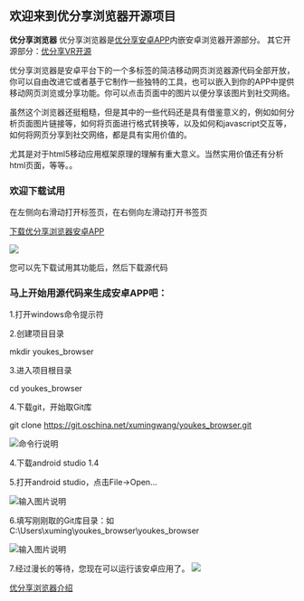 ## 欢迎来到优分享浏览器开源项目 ##

**优分享浏览器** 
优分享浏览器是[优分享安卓APP](http://youkes.com/shareapp "优分享安卓APP")内嵌安卓浏览器开源部分。
其它开源部分：[优分享VR开源](http://git.oschina.net/xumingwang/youkes_vr "优分享VR开源")

优分享浏览器是安卓平台下的一个多标签的简洁移动网页浏览器源代码全部开放，你可以自由改进它或者基于它制作一些独特的工具，也可以嵌入到你的APP中提供移动网页浏览或分享功能。你可以点击页面中的图片以便分享该图片到社交网络。

虽然这个浏览器还挺粗糙，但是其中的一些代码还是具有借鉴意义的，例如如何分析页面图片链接等，如何将页面进行格式转换等，以及如何和javascript交互等，如何将网页分享到社交网络，都是具有实用价值的。

尤其是对于html5移动应用框架原理的理解有重大意义。当然实用价值还有分析html页面，等等。。

### 欢迎下载试用 ###
在左侧向右滑动打开标签页，在右侧向左滑动打开书签页

[下载优分享浏览器安卓APP](http://youkes.oss.aliyuncs.com/android/youkes_browser.apk "下载APP试用")

![](http://git.oschina.net/uploads/images/2016/0312/140514_c13f21e4_695788.png)

您可以先下载试用其功能后，然后下载源代码


### 马上开始用源代码来生成安卓APP吧： ###


1.打开windows命令提示符

2.创建项目目录

mkdir youkes_browser

3.进入项目根目录

cd youkes_browser

4.下载git，开始取Git库

git clone https://git.oschina.net/xumingwang/youkes_browser.git

![命令行说明](http://git.oschina.net/uploads/images/2016/0312/131547_487f37af_695788.png "命令行")

4.下载android studio 1.4

5.打开android studio，点击File->Open...

![输入图片说明](http://git.oschina.net/uploads/images/2016/0312/133958_8f38df72_695788.png "在这里输入图片标题")

6.填写刚刚取的Git库目录：如 C:\Users\xuming\youkes_browser\youkes_browser

![输入图片说明](http://git.oschina.net/uploads/images/2016/0312/134012_b9604545_695788.png "在这里输入图片标题")

7.经过漫长的等待，您现在可以运行该安卓应用了。
![](http://git.oschina.net/uploads/images/2016/0312/141301_071e9d1c_695788.png "")


[优分享浏览器介绍](http://youkes.com/youkes_browser "下载APP试用")
